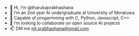 - 👋 Hi, I’m @tharukaprabhashana
- 👀 I’m an 2nd year AI undergraduate at University of Moratuwa 
- 🌱 Capable of progarmming with C, Python, Javascript, C++
- 💞️ I’m looking to collaborate on open source AI projects
- 📫 DM me mt.prabhashana@gmail.com

<!---
tharukaprabhashana/tharukaprabhashana is a ✨ special ✨ repository because its `README.md` (this file) appears on your GitHub profile.
You can click the Preview link to take a look at your changes.
--->
